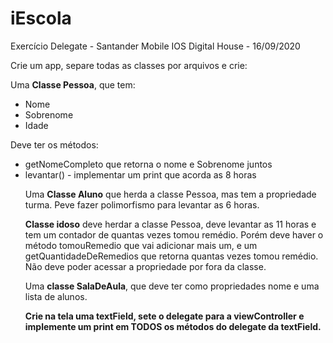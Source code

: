 # iEscola
Exercício Delegate - Santander Mobile IOS Digital House - 16/09/2020

Crie um app, separe todas as classes por arquivos e crie:

Uma <b>Classe Pessoa</b>, que tem:
<ul>
  <li>Nome</li>
  <li>Sobrenome</li>
  <li>Idade</li>
 </ul>
    Deve ter os métodos:
    
  <ul>
  <li>getNomeCompleto que retorna o nome e Sobrenome juntos</li>
  <li>levantar() - implementar um print que acorda as 8 horas</li>
  
  
Uma <b>Classe Aluno</b> que herda a classe Pessoa, mas tem a propriedade turma. Peve fazer polimorfismo para levantar as 6 horas.

<b>Classe idoso</b> deve herdar a classe Pessoa, deve levantar as 11 horas e tem um contador de quantas vezes tomou remédio. Porém deve haver o método tomouRemedio que vai adicionar mais um, e um getQuantidadeDeRemedios que retorna quantas vezes tomou remédio. Não deve poder acessar a propriedade por fora da classe.

Uma <b>classe SalaDeAula</b>, que deve ter como propriedades nome e uma lista de alunos.

<b>Crie na tela uma textField, sete o delegate para a viewController e implemente um print em TODOS os métodos do delegate da textField.</b>
